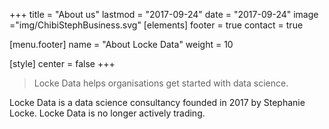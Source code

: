+++
title = "About us"
lastmod = "2017-09-24"
date = "2017-09-24"
image ="img/ChibiStephBusiness.svg"
[elements]
  footer = true
  contact = true

[menu.footer]
  name = "About Locke Data"
  weight = 10


[style]
  center = false
+++

> Locke Data helps organisations get started with data science.

Locke Data is a data science consultancy founded in 2017 by Stephanie Locke. Locke Data is no longer actively trading.